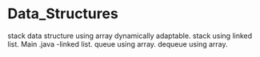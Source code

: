 # Data_Structures
stack data structure using array dynamically adaptable.
stack using linked list.
Main .java -linked list.
queue using array.
dequeue using array.
